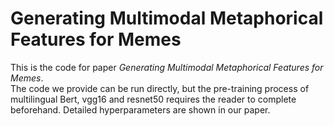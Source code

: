 # Generating Multimodal Metaphorical Features for Memes
This is the code for paper *Generating Multimodal Metaphorical Features for Memes*.  <br>
The code we provide can be run directly, but the pre-training process of multilingual Bert, vgg16 and resnet50 requires the reader to complete beforehand. Detailed hyperparameters are shown in our paper.
